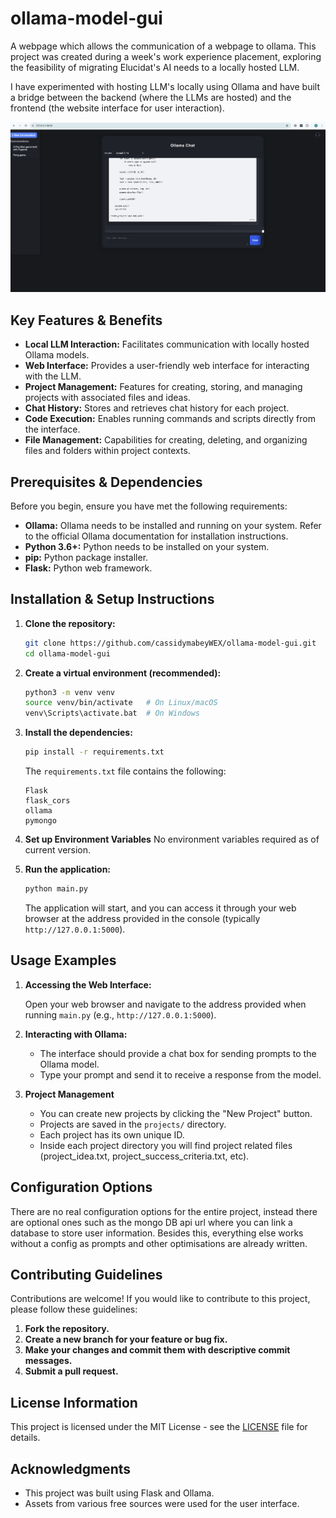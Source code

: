 # ollama-model-gui

A webpage which allows the communication of a webpage to ollama. This project was created during a week's work experience placement, exploring the feasibility of migrating Elucidat's AI needs to a locally hosted LLM.

I have experimented with hosting LLM's locally using Ollama and have built a bridge between the backend (where the LLMs are hosted) and the frontend (the website interface for user interaction).

![Will Image](./assets/will.png)


## Key Features & Benefits

-   **Local LLM Interaction:** Facilitates communication with locally hosted Ollama models.
-   **Web Interface:** Provides a user-friendly web interface for interacting with the LLM.
-   **Project Management:**  Features for creating, storing, and managing projects with associated files and ideas.
-   **Chat History:** Stores and retrieves chat history for each project.
-   **Code Execution:** Enables running commands and scripts directly from the interface.
-   **File Management:** Capabilities for creating, deleting, and organizing files and folders within project contexts.

## Prerequisites & Dependencies

Before you begin, ensure you have met the following requirements:

-   **Ollama:**  Ollama needs to be installed and running on your system.  Refer to the official Ollama documentation for installation instructions.
-   **Python 3.6+:**  Python needs to be installed on your system.
-   **pip:** Python package installer.
-   **Flask:**  Python web framework.

## Installation & Setup Instructions

1.  **Clone the repository:**

    ```bash
    git clone https://github.com/cassidymabeyWEX/ollama-model-gui.git
    cd ollama-model-gui
    ```

2.  **Create a virtual environment (recommended):**

    ```bash
    python3 -m venv venv
    source venv/bin/activate   # On Linux/macOS
    venv\Scripts\activate.bat  # On Windows
    ```

3.  **Install the dependencies:**

    ```bash
    pip install -r requirements.txt
    ```

    The `requirements.txt` file contains the following:

    ```
    Flask
    flask_cors
    ollama
    pymongo
    ```

4.  **Set up Environment Variables**
    No environment variables required as of current version.

5.  **Run the application:**

    ```bash
    python main.py
    ```

    The application will start, and you can access it through your web browser at the address provided in the console (typically `http://127.0.0.1:5000`).

## Usage Examples

1.  **Accessing the Web Interface:**

    Open your web browser and navigate to the address provided when running `main.py` (e.g., `http://127.0.0.1:5000`).

2.  **Interacting with Ollama:**

    -   The interface should provide a chat box for sending prompts to the Ollama model.
    -   Type your prompt and send it to receive a response from the model.

3.  **Project Management**
    - You can create new projects by clicking the "New Project" button.
    - Projects are saved in the `projects/` directory.
    - Each project has its own unique ID.
    - Inside each project directory you will find project related files (project_idea.txt, project_success_criteria.txt, etc).

## Configuration Options

There are no real configuration options for the entire project, instead there are optional ones such as the mongo DB api url where you can link a database to store user information. Besides this, everything else works without a config as prompts and other optimisations are already written. 

## Contributing Guidelines

Contributions are welcome!  If you would like to contribute to this project, please follow these guidelines:

1.  **Fork the repository.**
2.  **Create a new branch for your feature or bug fix.**
3.  **Make your changes and commit them with descriptive commit messages.**
4.  **Submit a pull request.**

## License Information

This project is licensed under the MIT License - see the [LICENSE](LICENSE) file for details.

## Acknowledgments

-   This project was built using Flask and Ollama.
-   Assets from various free sources were used for the user interface.
